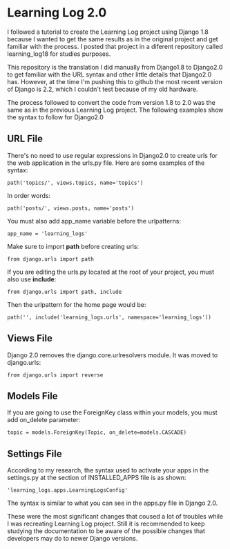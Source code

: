 # Learning Log 2.0

I followed a tutorial to create the Learning Log project
using Django 1.8 because I wanted to get the same results
as in the original project and get familiar with the
process. I posted that project in a diferent repository
called learning\_log18 for studies purposes.

This repository is the translation I did manually
from Django1.8 to Django2.0 to get familiar with the URL
syntax and other little details that Django2.0 has.
However, at the time I'm pushing this to github the most
recent version of Django is 2.2, which I couldn't test
because of my old hardware.

The process followed to convert the code from version 1.8
to 2.0 was the same as in the previous Learning Log
project. The following examples show the syntax to follow
for Django2.0

## URL File

There's no need to use regular expressions in Django2.0
to create urls for the web application in the urls.py
file. Here are some examples of the syntax:

```
path('topics/', views.topics, name='topics')
```

In order words:

```
path('posts/', views.posts, name='posts')
```

You must also add app\_name variable before the urlpatterns:
```
app_name = 'learning_logs'
```

Make sure to import **path** before creating urls:

```
from django.urls import path
```

If you are editing the urls.py located at the root of your
project, you must also use **include**:

```
from django.urls import path, include
```

Then the urlpattern for the home page would be:

```
path('', include('learning_logs.urls', namespace='learning_logs'))
```

## Views File

Django 2.0 removes the django.core.urlresolvers module. It
was moved to django.urls:

```
from django.urls import reverse
```

## Models File

If you are going to use the ForeignKey class within your
models, you must add on\_delete parameter:

```
topic = models.ForeignKey(Topic, on_delete=models.CASCADE)
```

## Settings File

According to my research, the syntax used to activate your
apps in the settings.py at the section of INSTALLED\_APPS
file is as shown:

```
'learning_logs.apps.LearningLogsConfig'
```

The syntax is similar to what you can see in the apps.py
file in Django 2.0.

These were the most significant changes that coused a lot
of troubles while I was recreating Learning Log project.
Still it is recommended to keep studying the documentation
to be aware of the possible changes that developers may
do to newer Django versions.
